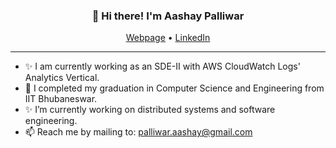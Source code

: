 
<h3 align="center">👋 Hi there! I'm Aashay Palliwar</h3>
<p align="center">
  <a href="https://aashaypalliwar.github.io/" target="_blank">Webpage</a> •
<!--   <a href="https://bbs-underscored.github.io/" target="_blank">Blog</a> • -->
  <a href="https://www.linkedin.com/in/aashay-palliwar/" target="_blank">LinkedIn</a>
</p>

---
- ✨ I am currently working as an SDE-II with AWS CloudWatch Logs' Analytics Vertical.
- 🔭 I completed my graduation in Computer Science and Engineering from IIT Bhubaneswar.
- ✨ I’m currently working on distributed systems and software engineering.   
- 📫 Reach me by mailing to: [palliwar.aashay@gmail.com](mailto:palliwar.aashay@gmail.com)
